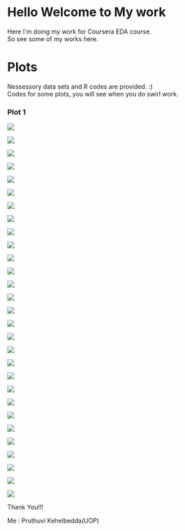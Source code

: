 # Hello Welcome to My work

Here I'm doing my work for Coursera EDA course.   
So see some of my works here.

# Plots
Nessessory data sets and R codes are provided. :)   
Codes for some plots, you will see when you do swirl work.

### Plot 1

![](Figures/LondonBikedays.png)     

![](Figures/col1.png)    

![](Figures/col2.png)    

![](Figures/col3.png)    

![](Figures/col4.png)

![](Figures/lp1.png)  

![](Figures/lp2.png)    

![](Figures/lp3.png) 

![](Figures/ggp1.png)   

![](Figures/ggp2.png)   

![](Figures/ggp3.png)   

![](Figures/ggp4.png)    

![](Figures/ggp5.png)   

![](Figures/ggp6.png)   

![](Figures/ggp7.png)    

![](Figures/ggp8.png)    

![](Figures/ggp9.png)   

![](Figures/ggp10.png)   

![](Figures/ggp11.png)   

![](Figures/ggp12.png)    

![](Figures/ggp13.png)    

![](Figures/ggp14.png)   

![](Figures/qp1.png)   

![](Figures/qp2.png)    

![](Figures/qp3.png)    

![](Figures/qp4.png)    

![](Figures/qp5.png)    

![](Figures/qp6.png)   

![](Figures/qp7.png)



Thank You!!!  

Me : Pruthuvi Kehelbedda(UOP)